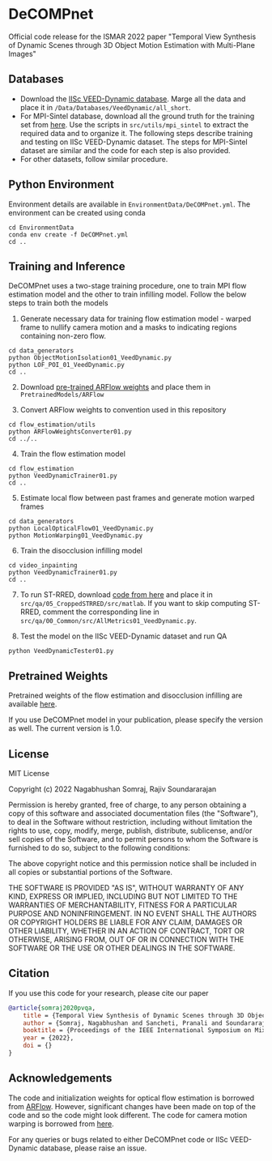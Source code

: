 # DeCOMPnet
Official code release for the ISMAR 2022 paper "Temporal View Synthesis of Dynamic Scenes through 3D Object Motion Estimation with Multi-Plane Images"

## Databases
* Download the [IISc VEED-Dynamic database](). Marge all the data and place it in `/Data/Databases/VeedDynamic/all_short`. 
* For MPI-Sintel database, download all the ground truth for the training set from [here](http://sintel.is.tue.mpg.de/downloads). Use the scripts in `src/utils/mpi_sintel` to extract the required data and to organize it. The following steps describe training and testing on IISc VEED-Dynamic dataset. The steps for MPI-Sintel dataset are similar and the code for each step is also provided. 
* For other datasets, follow similar procedure.

## Python Environment
Environment details are available in `EnvironmentData/DeCOMPnet.yml`. The environment can be created using conda
```shell
cd EnvironmentData
conda env create -f DeCOMPnet.yml
cd ..
```

## Training and Inference
DeCOMPnet uses a two-stage training procedure, one to train MPI flow estimation model and the other to train infilling model. Follow the below steps to train both the models

1. Generate necessary data for training flow estimation model - warped frame to nullify camera motion and a masks to indicating regions containing non-zero flow.
```shell
cd data_generators
python ObjectMotionIsolation01_VeedDynamic.py
python LOF_POI_01_VeedDynamic.py
cd ..
```

2. Download [pre-trained ARFlow weights](https://github.com/lliuz/ARFlow/tree/master/checkpoints) and place them in `PretrainedModels/ARFlow`

3. Convert ARFlow weights to convention used in this repository
```shell
cd flow_estimation/utils
python ARFlowWeightsConverter01.py
cd ../..
```

4. Train the flow estimation model
```shell
cd flow_estimation
python VeedDynamicTrainer01.py
cd ..
```

5. Estimate local flow between past frames and generate motion warped frames
```shell
cd data_generators
python LocalOpticalFlow01_VeedDynamic.py
python MotionWarping01_VeedDynamic.py
```

6. Train the disocclusion infilling model
```shell
cd video_inpainting
python VeedDynamicTrainer01.py
cd ..
```

7. To run ST-RRED, download [code from here](https://github.com/utlive/strred/tree/main/matlabPyrTools) and place it in `src/qa/05_CroppedSTRRED/src/matlab`. If you want to skip computing ST-RRED, comment the corresponding line in `src/qa/00_Common/src/AllMetrics01_VeedDynamic.py`.

8. Test the model on the IISc VEED-Dynamic dataset and run QA
```shell
python VeedDynamicTester01.py
```

## Pretrained Weights
Pretrained weights of the flow estimation and disocclusion infilling are available [here]().

If you use DeCOMPnet model in your publication, please specify the version as well. The current version is 1.0.

## License
MIT License

Copyright (c) 2022 Nagabhushan Somraj, Rajiv Soundararajan

Permission is hereby granted, free of charge, to any person obtaining a copy
of this software and associated documentation files (the "Software"), to deal
in the Software without restriction, including without limitation the rights
to use, copy, modify, merge, publish, distribute, sublicense, and/or sell
copies of the Software, and to permit persons to whom the Software is
furnished to do so, subject to the following conditions:

The above copyright notice and this permission notice shall be included in all
copies or substantial portions of the Software.

THE SOFTWARE IS PROVIDED "AS IS", WITHOUT WARRANTY OF ANY KIND, EXPRESS OR
IMPLIED, INCLUDING BUT NOT LIMITED TO THE WARRANTIES OF MERCHANTABILITY,
FITNESS FOR A PARTICULAR PURPOSE AND NONINFRINGEMENT. IN NO EVENT SHALL THE
AUTHORS OR COPYRIGHT HOLDERS BE LIABLE FOR ANY CLAIM, DAMAGES OR OTHER
LIABILITY, WHETHER IN AN ACTION OF CONTRACT, TORT OR OTHERWISE, ARISING FROM,
OUT OF OR IN CONNECTION WITH THE SOFTWARE OR THE USE OR OTHER DEALINGS IN THE
SOFTWARE.


## Citation
If you use this code for your research, please cite our paper

```bibtex
@article{somraj2020pvqa,
    title = {Temporal View Synthesis of Dynamic Scenes through 3D Object Motion Estimation with Multi-Plane Images},
    author = {Somraj, Nagabhushan and Sancheti, Pranali and Soundararajan, Rajiv},
    booktitle = {Proceedings of the IEEE International Symposium on Mixed and Augmented Reality (ISMAR)},
    year = {2022},
    doi = {}
}
```

## Acknowledgements
The code and initialization weights for optical flow estimation is borrowed from [ARFlow](https://github.com/lliuz/ARFlow). However, significant changes have been made on top of the code and so the code might look different. The code for camera motion warping is borrowed from [here](https://github.com/NagabhushanSN95/Pose-Warping).


For any queries or bugs related to either DeCOMPnet code or IISc VEED-Dynamic database, please raise an issue.
